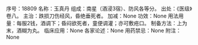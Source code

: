 序号：18809
名称：玉真丹
组成：南星（酒浸3宿）、防风各等分。
出处：《医级》卷八。
主治：跌损刀伤经风，昏绝垂死者。
加减：None
功效：None
用法用量：每服2钱，酒调下；昏闷欲死者，童便调灌；亦可敷疮口。
制备方法：上为末，酒糊为丸。
临床应用：None
各家论述：None
用药禁忌：None
附注：None
